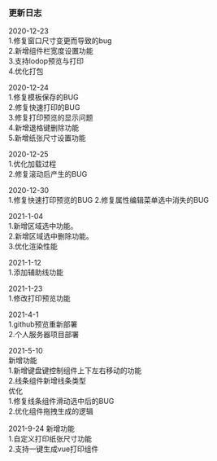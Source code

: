 ### 更新日志
2020-12-23<br/>
1.修复窗口尺寸变更而导致的bug<br/>
2.新增组件栏宽度设置功能<br/>
3.支持lodop预览与打印<br/>
4.优化打包<br/>

2020-12-24<br/>
1.修复模板保存的BUG<br/>
2.修复快速打印的BUG<br/>
3.修复打印预览的显示问题<br/>
4.新增退格键删除功能<br/>
5.新增纸张尺寸设置功能<br/>

2020-12-25<br/>
1.优化加载过程<br/>
2.修复滚动后产生的BUG<br/>

2020-12-30<br/>
1.修复快速打印预览的BUG
2.修复属性编辑菜单选中消失的BUG

2021-1-04<br/>
1.新增区域选中功能。<br/>
2.新增区域选中删除功能。<br/>
3.优化渲染性能<br/>

2021-1-12<br/>
1.添加辅助线功能<br/>

2021-1-23<br/>
1.修改打印预览功能<br/>

2021-4-1<br/>
1.github预览重新部署<br/>
2.个人服务器项目部署<br/>

2021-5-10<br/>
新增功能<br/>
1.新增键盘键控制组件上下左右移动的功能<br/>
2.线条组件新增线条类型<br/>
优化<br/>
1.修复线条组件滑动选中后的BUG<br/>
2.优化组件拖拽生成的逻辑<br/>

2021-9-24
新增功能<br>
1.自定义打印纸张尺寸功能<br>
2.支持一键生成vue打印组件<br>
